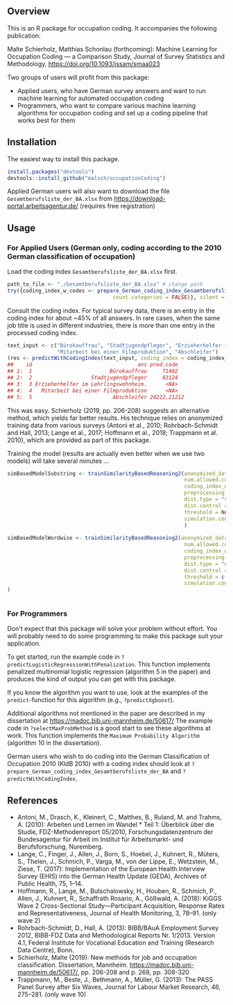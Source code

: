 ## Overview

This is an R package for occupation coding. It accompanies the following publication:

Malte Schierholz, Matthias Schonlau (forthcoming): Machine Learning for Occupation Coding — a Comparison Study, Journal of Survey Statistics and Methodology, https://doi.org/10.1093/jssam/smaa023

Two groups of users will profit from this package:
- Applied users, who have German survey answers and want to run machine learning for automated occupation coding
- Programmers, who want to compare various machine learning algorithms for occupation coding and set up a coding pipeline that works best for them

## Installation

The easiest way to install this package.
``` r
install.packages("devtools")
devtools::install_github("malsch/occupationCoding")
```

Applied German users will also want to download the file ``Gesamtberufsliste_der_BA.xlsx`` from https://download-portal.arbeitsagentur.de/ (requires free registration)

## Usage

### For Applied Users (German only, coding according to the 2010 German classification of occupation)

Load the coding index ``Gesamtberufsliste_der_BA.xlsx`` first.
``` r
path_to_file <- "./Gesamtberufsliste_der_BA.xlsx" # change path
try({coding_index_w_codes <- prepare_German_coding_index_Gesamtberufsliste_der_BA(path_to_file, 
                                  count.categories = FALSE)}, silent = TRUE)
```

Consult the coding index. For typical survey data, there is an entry in the coding index for about ~45% of all answers. In rare cases, when the same job title is used in different industries, there is more than one entry in the processed coding index.
``` r
text_input <- c("Bürokauffrau", "Stadtjugendpfleger", "Erzieherhelfer im Lehrlingswohnheim.", 
                "Mitarbeit bei einer Filmproduktion", "Abschleifer")
(res <- predictWithCodingIndex(text_input, coding_index = coding_index_w_codes))
##    id                                  ans pred.code
## 1:  1                         Bürokauffrau     71402
## 2:  2                   Stadtjugendpfleger     83124
## 3:  3 Erzieherhelfer im Lehrlingswohnheim.      <NA>
## 4:  4   Mitarbeit bei einer Filmproduktion      <NA>
## 5:  5                          Abschleifer 24222,21212
```

This was easy. Schierholz (2019, pp. 206-208) suggests an alternative method, which yields far better results. His technique relies on anonymized training data from various surveys (Antoni et al., 2010; Rohrbach-Schmidt and Hall, 2013; Lange et al., 2017; Hoffmann et al., 2018; Trappmann et al. 2010), which are provided as part of this package. 

Training the model (results are actually even better when we use two models) will take several minutes ...
``` r
simBasedModelSubstring <- trainSimilarityBasedReasoning2(anonymized_data = surveyCountsSubstringSimilarity,
                                                         num.allowed.codes = 1291,
                                                         coding_index_w_codes = coding_index_w_codes,
                                                         preprocessing = list(stopwords = NULL, stemming = NULL, strPreprocessing = TRUE, removePunct = FALSE),
                                                         dist.type = "substring",
                                                         dist.control = NA,
                                                         threshold = NA,
                                                         simulation.control = list(n.draws = 250, check.normality = FALSE)
                                                         )
                                                         
simBasedModelWordwise <- trainSimilarityBasedReasoning2(anonymized_data = surveyCountsWordwiseSimilarity,
                                                         num.allowed.codes = 1291,
                                                         coding_index_w_codes = coding_index_w_codes,
                                                         preprocessing = list(stopwords = NULL, stemming = NULL, strPreprocessing = TRUE, removePunct = FALSE),
                                                         dist.type = "wordwise",
                                                         dist.control = list(method = "osa", weight = c(d = 1, i = 1, s = 1, t = 1)),
                                                         threshold = c(max = NA, use = 1),
                                                         simulation.control = list(n.draws = 250, check.normality = FALSE)
)

```

``` r

```

### For Programmers

Don't expect that this package will solve your problem without effort. You will probably need to do some programming to make this package suit your application.

To get started, run the example code in ``?predictLogisticRegressionWithPenalization``. This function implements penalized multinomial logistic regression (algorithm 5 in the paper) and produces the kind of output you can get with this package. 

If you know the algorithm you want to use, look at the examples of the ``predict``-function for this algorithm (e.g., ``?predictXgboost``).

Additional algorithms not mentioned in the paper are described in my dissertation at https://madoc.bib.uni-mannheim.de/50617/ The example code in ``?selectMaxProbMethod`` is a good start to see these algorithms at work. This function implements the ``Maximum Probability Algorithm`` (algorithm 10 in the dissertation).

German users who wish to do coding into the German Classification of Occupation 2010 (KldB 2010) with a coding index should look at ``?prepare_German_coding_index_Gesamtberufsliste_der_BA`` and ``?predictWithCodingIndex``.

## References

- Antoni, M., Drasch, K., Kleinert, C., Matthes, B., Ruland, M. and Trahms, A. (2010): Arbeiten und Lernen im Wandel * Teil 1: Überblick über die Studie, FDZ-Methodenreport 05/2010, Forschungsdatenzentrum der Bundesagentur für Arbeit im Institut für Arbeitsmarkt- und Berufsforschung, Nuremberg.
- Lange, C., Finger, J., Allen, J., Born, S., Hoebel, J., Kuhnert, R., Müters, S., Thelen, J., Schmich, P., Varga, M., von der Lippe, E., Wetzstein, M., Ziese, T. (2017): Implementation of the European Health Interview Survey (EHIS) into the German Health Update (GEDA), Archives of Public Health, 75, 1–14.
- Hoffmann, R., Lange, M., Butschalowsky, H., Houben, R., Schmich, P., Allen, J., Kuhnert, R., Schaffrath Rosario, A., Gößwald, A. (2018): KiGGS Wave 2 Cross-Sectional Study—Participant Acquisition, Response Rates and Representativeness, Journal of Health Monitoring, 3, 78–91. (only wave 2)
- Rohrbach-Schmidt, D., Hall, A. (2013): BIBB/BAuA Employment Survey 2012, BIBB-FDZ Data and Methodological Reports Nr. 1/2013. Version 4.1, Federal Institute for Vocational Education and Training (Research Data Centre), Bonn.
- Schierholz, Malte (2019): New methods for job and occupation classification. Dissertation, Mannheim. https://madoc.bib.uni-mannheim.de/50617/, pp. 206-208 and p. 268, pp. 308-320 
- Trappmann, M., Beste, J., Bethmann, A., Müller, G. (2013): The PASS Panel Survey after Six Waves, Journal for Labour Market Research, 46, 275–281. (only wave 10) 
